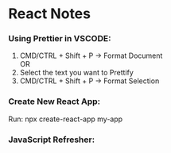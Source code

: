 # React Notes

### Using Prettier in VSCODE:
1. CMD/CTRL + Shift + P -> Format Document  
OR  
1. Select the text you want to Prettify
2. CMD/CTRL + Shift + P -> Format Selection  
  
### Create New React App:  
Run: npx create-react-app my-app  

### JavaScript Refresher:  
